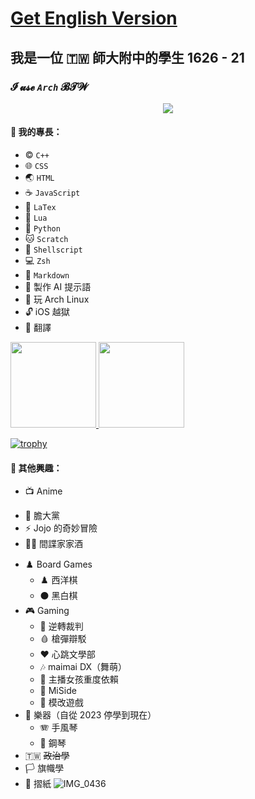 # [Get English Version](https://github.com/olivertzeng/olivertzeng/blob/main/README.md)
## 我是一位 🇹🇼 師大附中的學生 1626 - 21
### **𝓘 𝓾𝓼𝓮 *`Arch`* 𝓑𝓣𝓦**

<p align="center">
<a href="https://skillicons.dev">
<img
src="https://skillicons.dev/icons?i=arch,apple,bash,cpp,css,discord,git,github,gitlab,html,instagram,js,latex,linux,lua,md,neovim,py,stackoverflow,twitter" />
</a>
</p>

#### 🤹 我的專長：
* ©️ `C++`
* 🌐 `CSS`
* 🌏 `HTML`
* ☕️ `JavaScript`
* 📎 `LaTex`
* 🌙 `Lua`
* 🐍 `Python`
* 🐱 `Scratch`
* 🐚 `Shellscript`
* 💻 `Zsh`
* 📝 `Markdown`
* 🤖 製作 AI 提示語
* 🐧 玩 Arch Linux
* 🔓 iOS 越獄
* 🔄 翻譯

<a href="https://github.com/olivertzeng">
<img height="137px" src="https://github-readme-stats.vercel.app/api?username=olivertzeng&theme=gruvbox" />

<a href="https://github.com/olivertzeng">
<img height="137px" src="https://github-readme-stats.vercel.app/api/top-langs?username=olivertzeng&theme=gruvbox" />

[![trophy](https://github-profile-trophy.vercel.app/?username=ryo-ma&theme=onedark)](https://github.com/ryo-ma/github-profile-trophy)
#### 🔬 其他興趣：
* 📺 Anime
 - 👻 膽大黨
 - ⚡️ Jojo 的奇妙冒險
 - 🕵️‍♂️ 間諜家家酒
* ♟️ Board Games
    - ♟️ 西洋棋
    - ⚫️ 黑白棋
* 🎮 Gaming
    - 📁 逆轉裁判
    - 🩸 槍彈辯駁
    - ❤️ 心跳文學部
    - 🎶 maimai DX（舞萌）
    - 💊 主播女孩重度依賴
    - 🔪 MiSide
    - 🧰 模改遊戲
* 🎵 樂器（自從 2023 停學到現在）
    - 🪗 手風琴
    - 🎹 鋼琴
* 🇹🇼 ~~政治學~~
* 🏳️ 旗幟學
* 📄 摺紙
![IMG_0436](https://github.com/olivertzeng/olivertzeng/assets/86348833/8e1cc5be-b94b-48ec-bcb0-a3dad2e6b9d9)
